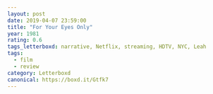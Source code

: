 ```yaml
---
layout: post 
date: 2019-04-07 23:59:00
title: "For Your Eyes Only"
year: 1981
rating: 0.6
tags_letterboxd: narrative, Netflix, streaming, HDTV, NYC, Leah
tags:
  - film
  - review
category: Letterboxd
canonical: https://boxd.it/Gtfk7
---
```

